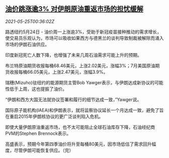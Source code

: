 <!--1621904462000-->
[油价跳涨逾3% 对伊朗原油重返市场的担忧缓解](https://cn.reuters.com/article/global-oil-0524-mon-idCNKCS2D6011)
------

<div><i>2021-05-25T00:36:02Z</i></div><p>路透纽约5月24日 - 油价周一上涨逾3%，受助于新冠疫苗接种推动的需求增长，使交易员乐观认为，市场可以吸收如果西方与德黑兰的谈判导致制裁被解除而涌入市场的伊朗石油供应。</p><p>印度新冠死亡人数下降，也增强了未来几周石油需求可能上升的预期。</p><p>布兰特原油期货收报每桶68.46美元，上涨2.02美元，涨幅3%；7月美国原油期货收报每桶66.05美元，上涨2.47美元，涨幅3.9%。</p><p>瑞穗(Mizuho)驻纽约的能源期货主管Bob Yawger表示，与伊朗达成新协议的可能性低于上周，这也提振了油价。</p><p>“伊朗和西方大国无法就协议签署和履行的细节达成一致，”Yawger说。</p><p>国际原子能机构(IAEA)和伊朗表示，就将监察协议延长一个月达成一致，避免了旨在重启2015年伊朗核协议的更广泛谈判陷入危机。</p><p>即使大量伊朗原油重返市场，也不太可能阻止全球石油库存下降，石油经纪商PVM的Stephen Brennock表示。</p><p>高盛表示，预期今年第四季油价将升至每桶80美元，因市场低估了需求回升幅度，尽管伊朗可能恢复供应。（完）</p>
